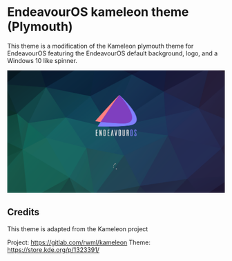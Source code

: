 # EndeavourOS kameleon theme (Plymouth)

This theme is a modification of the Kameleon plymouth theme for EndeavourOS featuring the EndeavourOS default background, logo, and a Windows 10 like spinner.

![Kameleon-eos preview](/kameleon-eos-preview.png)



## Credits

This theme is adapted from the Kameleon project 

Project: https://gitlab.com/rwml/kameleon
Theme: https://store.kde.org/p/1323391/
